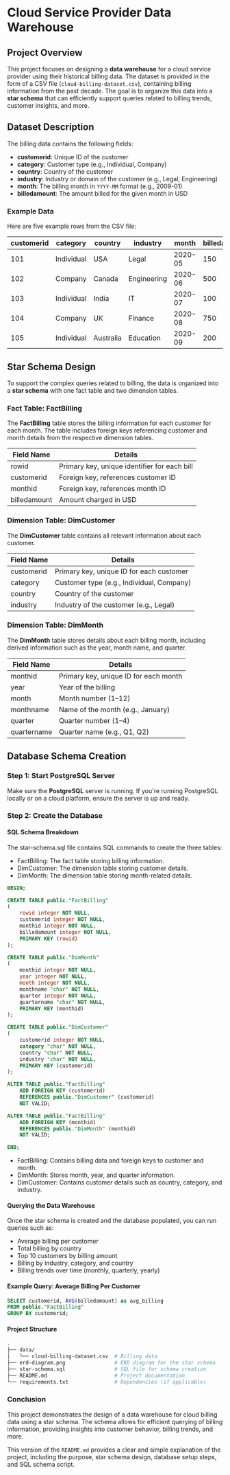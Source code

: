 # Cloud Service Provider Data Warehouse

## Project Overview

This project focuses on designing a **data warehouse** for a cloud service provider using their historical billing data. The dataset is provided in the form of a CSV file (`cloud-billing-dataset.csv`), containing billing information from the past decade. The goal is to organize this data into a **star schema** that can efficiently support queries related to billing trends, customer insights, and more.

## Dataset Description

The billing data contains the following fields:

- **customerid**: Unique ID of the customer
- **category**: Customer type (e.g., Individual, Company)
- **country**: Country of the customer
- **industry**: Industry or domain of the customer (e.g., Legal, Engineering)
- **month**: The billing month in `YYYY-MM` format (e.g., 2009-01)
- **billedamount**: The amount billed for the given month in USD

### Example Data

Here are five example rows from the CSV file:

| customerid | category  | country | industry   | month   | billedamount |
|------------|-----------|---------|------------|---------|--------------|
| 101        | Individual| USA     | Legal      | 2020-05 | 150          |
| 102        | Company   | Canada  | Engineering| 2020-06 | 500          |
| 103        | Individual| India   | IT         | 2020-07 | 100          |
| 104        | Company   | UK      | Finance    | 2020-08 | 750          |
| 105        | Individual| Australia| Education | 2020-09 | 200          |

## Star Schema Design

To support the complex queries related to billing, the data is organized into a **star schema** with one fact table and two dimension tables.

### Fact Table: FactBilling

The **FactBilling** table stores the billing information for each customer for each month. The table includes foreign keys referencing customer and month details from the respective dimension tables.

| Field Name   | Details                                          |
|--------------|--------------------------------------------------|
| rowid        | Primary key, unique identifier for each bill     |
| customerid   | Foreign key, references customer ID              |
| monthid      | Foreign key, references month ID                 |
| billedamount | Amount charged in USD                            |

### Dimension Table: DimCustomer

The **DimCustomer** table contains all relevant information about each customer.

| Field Name | Details                                  |
|------------|------------------------------------------|
| customerid | Primary key, unique ID for each customer |
| category   | Customer type (e.g., Individual, Company)|
| country    | Country of the customer                  |
| industry   | Industry of the customer (e.g., Legal)   |

### Dimension Table: DimMonth

The **DimMonth** table stores details about each billing month, including derived information such as the year, month name, and quarter.

| Field Name  | Details                                |
|-------------|----------------------------------------|
| monthid     | Primary key, unique ID for each month  |
| year        | Year of the billing                    |
| month       | Month number (1–12)                    |
| monthname   | Name of the month (e.g., January)      |
| quarter     | Quarter number (1–4)                   |
| quartername | Quarter name (e.g., Q1, Q2)            |

## Database Schema Creation

### Step 1: Start PostgreSQL Server

Make sure the **PostgreSQL** server is running. If you're running PostgreSQL locally or on a cloud platform, ensure the server is up and ready.

### Step 2: Create the Database

#### SQL Schema Breakdown

The star-schema.sql file contains SQL commands to create the three tables:

* FactBilling: The fact table storing billing information.
* DimCustomer: The dimension table storing customer details.
* DimMonth: The dimension table storing month-related details.

```sql
BEGIN;

CREATE TABLE public."FactBilling"
(
    rowid integer NOT NULL,
    customerid integer NOT NULL,
    monthid integer NOT NULL,
    billedamount integer NOT NULL,
    PRIMARY KEY (rowid)
);

CREATE TABLE public."DimMonth"
(
    monthid integer NOT NULL,
    year integer NOT NULL,
    month integer NOT NULL,
    monthname "char" NOT NULL,
    quarter integer NOT NULL,
    quartername "char" NOT NULL,
    PRIMARY KEY (monthid)
);

CREATE TABLE public."DimCustomer"
(
    customerid integer NOT NULL,
    category "char" NOT NULL,
    country "char" NOT NULL,
    industry "char" NOT NULL,
    PRIMARY KEY (customerid)
);

ALTER TABLE public."FactBilling"
    ADD FOREIGN KEY (customerid)
    REFERENCES public."DimCustomer" (customerid)
    NOT VALID;

ALTER TABLE public."FactBilling"
    ADD FOREIGN KEY (monthid)
    REFERENCES public."DimMonth" (monthid)
    NOT VALID;

END;
```
* FactBilling: Contains billing data and foreign keys to customer and month.
* DimMonth: Stores month, year, and quarter information.
* DimCustomer: Contains customer details such as country, category, and industry.


#### Querying the Data Warehouse

Once the star schema is created and the database populated, you can run queries such as:

* Average billing per customer
* Total billing by country
* Top 10 customers by billing amount
* Billing by industry, category, and country
* Billing trends over time (monthly, quarterly, yearly)

#### Example Query: Average Billing Per Customer
```sql
SELECT customerid, AVG(billedamount) as avg_billing
FROM public."FactBilling"
GROUP BY customerid;
```

#### Project Structure
```bash
.
├── data/
│   └── cloud-billing-dataset.csv  # Billing data
├── erd-diagram.png                # ERD diagram for the star schema
├── star-schema.sql                # SQL file for schema creation
├── README.md                      # Project documentation
└── requirements.txt               # Dependencies (if applicable)
```

### Conclusion

This project demonstrates the design of a data warehouse for cloud billing data using a star schema. The schema allows for efficient querying of billing information, providing insights into customer behavior, billing trends, and more.


This version of the `README.md` provides a clear and simple explanation of the project, including the purpose, star schema design, database setup steps, and SQL schema script.
